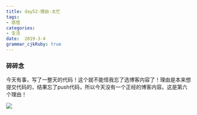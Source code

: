 ```yaml
---
title: day52-理由-太忙
tags: 
- 感悟
categories: 
- 生活
date:  2019-3-4
grammar_cjkRuby: true
---
```

### 碎碎念
今天有事，写了一整天的代码！这个就不能怪我忘了选博客内容了！理由是本来想提交代码的，结果忘了push代码，所以今天没有一个正经的博客内容。这是第六个理由！

![](https://ws1.sinaimg.cn/large/b15ca614gy1g0r4x4nmnpj20e909gdg0.jpg)

<!--more-->
